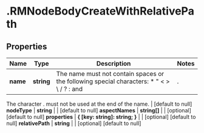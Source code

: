 # .RMNodeBodyCreateWithRelativePath

## Properties
Name | Type | Description | Notes
------------ | ------------- | ------------- | -------------
**name** | **string** | The name must not contain spaces or the following special characters: * \" < > \\ / ? : and |.
The character . must not be used at the end of the name.
 | [default to null]
**nodeType** | **string** |  | [default to null]
**aspectNames** | **string[]** |  | [optional] [default to null]
**properties** | **{ [key: string]: string; }** |  | [optional] [default to null]
**relativePath** | **string** |  | [optional] [default to null]


